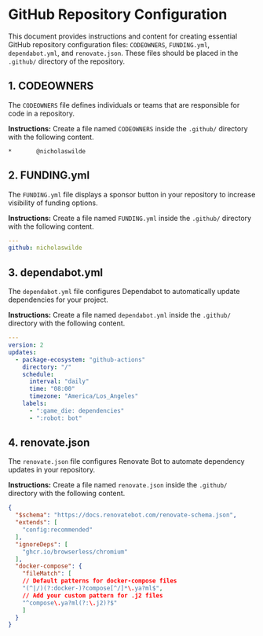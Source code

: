 # GitHub Repository Configuration

This document provides instructions and content for creating essential GitHub repository configuration files: `CODEOWNERS`, `FUNDING.yml`, `dependabot.yml`, and `renovate.json`. These files should be placed in the `.github/` directory of the repository.

## 1. CODEOWNERS

The `CODEOWNERS` file defines individuals or teams that are responsible for code in a repository.

**Instructions:** Create a file named `CODEOWNERS` inside the `.github/` directory with the following content.

```
*       @nicholaswilde
```

## 2. FUNDING.yml

The `FUNDING.yml` file displays a sponsor button in your repository to increase visibility of funding options.

**Instructions:** Create a file named `FUNDING.yml` inside the `.github/` directory with the following content.

```yaml
---
github: nicholaswilde
```

## 3. dependabot.yml

The `dependabot.yml` file configures Dependabot to automatically update dependencies for your project.

**Instructions:** Create a file named `dependabot.yml` inside the `.github/` directory with the following content.

```yaml
---
version: 2
updates:
  - package-ecosystem: "github-actions"
    directory: "/"
    schedule:
      interval: "daily"
      time: "08:00"
      timezone: "America/Los_Angeles"
    labels:
      - ":game_die: dependencies"
      - ":robot: bot"
```

## 4. renovate.json

The `renovate.json` file configures Renovate Bot to automate dependency updates in your repository.

**Instructions:** Create a file named `renovate.json` inside the `.github/` directory with the following content.

```json
{
  "$schema": "https://docs.renovatebot.com/renovate-schema.json",
  "extends": [
    "config:recommended"
  ],
  "ignoreDeps": [
    "ghcr.io/browserless/chromium"
  ],
  "docker-compose": {
    "fileMatch": [
    // Default patterns for docker-compose files
    "(^|/)(?:docker-)?compose[^/]*\.ya?ml$",
    // Add your custom pattern for .j2 files
    "^compose\.ya?ml(?:\.j2)?$"
    ]
  }
}
```
